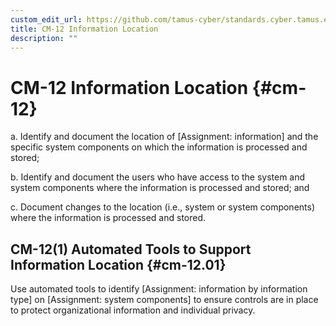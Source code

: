 ```yaml
---
custom_edit_url: https://github.com/tamus-cyber/standards.cyber.tamus.edu/tree/main/content/tamus.edu/TAMUS_profile.xml
title: CM-12 Information Location
description: ""
---
```


# CM-12 Information Location {#cm-12}

a. Identify and document the location of [Assignment: information] and the specific system components on which the information is processed and stored;

b. Identify and document the users who have access to the system and system components where the information is processed and stored; and

c. Document changes to the location (i.e., system or system components) where the information is processed and stored.

## CM-12(1) Automated Tools to Support Information Location {#cm-12.01}

Use automated tools to identify [Assignment: information by information type] on [Assignment: system components] to ensure controls are in place to protect organizational information and individual privacy.

